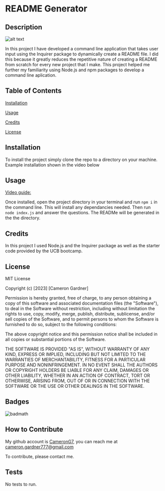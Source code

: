 
# README Generator
  

## Description

![alt text](https://img.shields.io/badge/License-MIT-blue )

In this project I have developed a command line application that takes user input using the Inquirer package to dynamically create a README file. 
I did this because it greatly reduces the repetitive nature of creating a README from scratch for every new project that I make.
This project helped me further my familiarity using Node.js and npm packages to develop a command line aplication.  

## Table of Contents 
    
[Installation](#installation)

[Usage](#usage)

[Credits](#credits)

[License](#license)
    
    

## Installation

To install the project simply clone the repo to a directory on your machine. Example installation shown in the video below

## Usage

 [Video guide:](https://user-images.githubusercontent.com/122698132/230797479-38f08c81-5834-4df5-bd4e-43639a9b6129.webm)


Once installed, open the project directory in your terminal and run ``` npm i ``` in the command line. This will install any dependancies needed. Then run ``` node index.js``` and answer the questions. 
The READMe will be generated in the the directory.

## Credits

In this project I used Node.js and the Inquirer package as well as the starter code provided by the UCB bootcamp.

## License



MIT License

Copyright (c) [2023] [Cameron Gardner]

Permission is hereby granted, free of charge, to any person obtaining a copy
of this software and associated documentation files (the "Software"), to deal
in the Software without restriction, including without limitation the rights
to use, copy, modify, merge, publish, distribute, sublicense, and/or sell
copies of the Software, and to permit persons to whom the Software is
furnished to do so, subject to the following conditions:

The above copyright notice and this permission notice shall be included in all
copies or substantial portions of the Software.

THE SOFTWARE IS PROVIDED "AS IS", WITHOUT WARRANTY OF ANY KIND, EXPRESS OR
IMPLIED, INCLUDING BUT NOT LIMITED TO THE WARRANTIES OF MERCHANTABILITY,
FITNESS FOR A PARTICULAR PURPOSE AND NONINFRINGEMENT. IN NO EVENT SHALL THE
AUTHORS OR COPYRIGHT HOLDERS BE LIABLE FOR ANY CLAIM, DAMAGES OR OTHER
LIABILITY, WHETHER IN AN ACTION OF CONTRACT, TORT OR OTHERWISE, ARISING FROM,
OUT OF OR IN CONNECTION WITH THE SOFTWARE OR THE USE OR OTHER DEALINGS IN THE
SOFTWARE.

## Badges

![badmath](https://img.shields.io/github/languages/top/lernantino/badmath) 



## How to Contribute

My github account is [CameronG7](https://github.com/CameronG7/),  you can reach me at cameron.gardner777@gmail.com

To contribute, please contact me.

## Tests

No tests to run.

